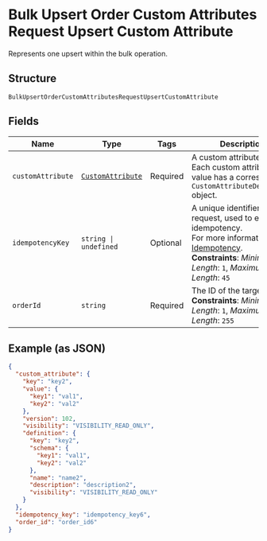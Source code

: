 
# Bulk Upsert Order Custom Attributes Request Upsert Custom Attribute

Represents one upsert within the bulk operation.

## Structure

`BulkUpsertOrderCustomAttributesRequestUpsertCustomAttribute`

## Fields

| Name | Type | Tags | Description |
|  --- | --- | --- | --- |
| `customAttribute` | [`CustomAttribute`](../../doc/models/custom-attribute.md) | Required | A custom attribute value. Each custom attribute value has a corresponding<br>`CustomAttributeDefinition` object. |
| `idempotencyKey` | `string \| undefined` | Optional | A unique identifier for this request, used to ensure idempotency.<br>For more information, see [Idempotency](https://developer.squareup.com/docs/build-basics/common-api-patterns/idempotency).<br>**Constraints**: *Minimum Length*: `1`, *Maximum Length*: `45` |
| `orderId` | `string` | Required | The ID of the target [order](entity:Order).<br>**Constraints**: *Minimum Length*: `1`, *Maximum Length*: `255` |

## Example (as JSON)

```json
{
  "custom_attribute": {
    "key": "key2",
    "value": {
      "key1": "val1",
      "key2": "val2"
    },
    "version": 102,
    "visibility": "VISIBILITY_READ_ONLY",
    "definition": {
      "key": "key2",
      "schema": {
        "key1": "val1",
        "key2": "val2"
      },
      "name": "name2",
      "description": "description2",
      "visibility": "VISIBILITY_READ_ONLY"
    }
  },
  "idempotency_key": "idempotency_key6",
  "order_id": "order_id6"
}
```

